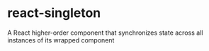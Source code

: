 # react-singleton
A React higher-order component that synchronizes state across all instances of its wrapped component
